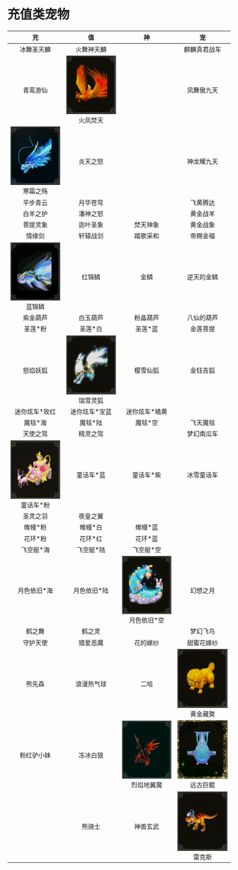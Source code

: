 # 充值类宠物

|                           充                            |                           值                           |                             神                             |                           宠                           |
| :-----------------------------------------------------: | :----------------------------------------------------: | :--------------------------------------------------------: | :----------------------------------------------------: |
|                       冰舞圣天麟                        |                       火舞神天麟                       |                           <br/>                            |                      麒麟真君战车                      |
|                        青鸾游仙                         | ![](/static/images/game/chongwu/hfft.png)<br/>火凤焚天 |                           <br/>                            |                       凤舞傲九天                       |
| ![](/static/images/game/chongwu/hszs.png)<br/>寒霜之殇  |                        炎天之怒                        |                           <br/>                            |                       神龙耀九天                       |
|                        平步青云                         |                        月华苍穹                        |                           <br/>                            |                        飞黄腾达                        |
|                        白羊之护                         |                        潘神之怒                        |                           <br/>                            |                        黄金战羊                        |
|                        菩提灵象                         |                        迦叶圣象                        |                          焚天神象                          |                        黄金战象                        |
|                         情缘剑                          |                        轩辕战剑                        |                          踏歌采和                          |                        帝赐金福                        |
|   ![](/static/images/game/chongwu/ljl.png)<br/>蓝锦鳞   |                         红锦鳞                         |                            金鳞                            |                       逆天的金鳞                       |
|                        紫金葫芦                         |                        白玉葫芦                        |                          粉晶葫芦                          |                       八仙的葫芦                       |
|                         圣莲*粉                         |                        圣莲*白                         |                          圣莲*蓝                           |                        金莲菩提                        |
|                        怒焰妖狐                         | ![](/static/images/game/chongwu/rxlh.png)<br/>瑞雪灵狐 |                          樱雪仙狐                          |                        金钰吉狐                        |
|                      迷你炫车*玫红                      |                     迷你炫车*宝蓝                      |                       迷你炫车*橘黄                        |                                                        |
|                         魔毯*海                         |                        魔毯*陆                         |                          魔毯*空                           |                        飞天魔毯                        |
|                        天使之驾                         |                        精灵之驾                        |                           <br/>                            |                       梦幻南瓜车                       |
| ![](/static/images/game/chongwu/thcf.png)<br/>童话车*粉 |                       童话车*蓝                        |                         童话车*紫                          |                       冰雪童话车                       |
|                        圣灵之羽                         |                        夜皇之翼                        |                           <br/>                            |                         <br/>                          |
|                         帷幔*粉                         |                        帷幔*白                         |                          帷幔*蓝                           |                         <br/>                          |
|                         花环*粉                         |                        花环*红                         |                          花环*蓝                           |                         <br/>                          |
|                        飞空艇*海                        |                       飞空艇*陆                        |                         飞空艇*空                          |                         <br/>                          |
|                       月色依旧*海                       |                      月色依旧*陆                       | ![](/static/images/game/chongwu/ysyjk.png)<br/>月色依旧*空 |                        幻想之月                        |
|                         鹤之舞                          |                         鹤之灵                         |                           <br/>                            |                        梦幻飞鸟                        |
|                        守护天使                         |                        猎爱恶魔                        |                          花的嫁纱                          |                       甜蜜花嫁纱                       |
|                         熊先森                          |                       浪漫热气球                       |                            二哈                            | ![](/static/images/game/chongwu/hjza.png)<br/>黄金藏獒 |
|                       粉红驴小妹                        |                        冻冰白狼                        | ![](/static/images/game/chongwu/lydym.png)<br/>烈焰地翼魔  | ![](/static/images/game/chongwu/ygjk.png)<br/>远古巨鲲 |
|                          <br/>                          |                         熊骑士                         |                          神兽玄武                          |  ![](/static/images/game/chongwu/lks.png)<br/>雷克斯   |